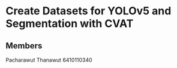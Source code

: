 ﻿# Create Datasets for YOLOv5 and Segmentation with CVAT

 ## Members
 Pacharawut Thanawut 6410110340
